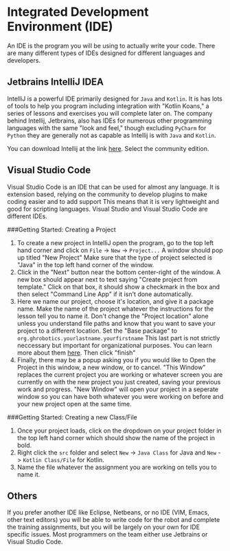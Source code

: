 # Integrated Development Environment (IDE)
An IDE is the program you will be using to actually write your code. 
There are many different types of IDEs designed for different languages and developers.

## Jetbrains IntelliJ IDEA
IntelliJ is a powerful IDE primarily designed for `Java` and `Kotlin`.
It is has lots of tools to help you program including integration with "Kotlin Koans," a series
of lessons and exercises you will complete later on.
The company behind Intellij, Jetbrains, also has IDEs for numerous other programming languages with the same
"look and feel," though excluding `PyCharm` for `Python` they are generally not as capable as Intellij is with 
`Java` and `Kotlin`.

You can download Intellij at the link [here](https://www.jetbrains.com/idea/download). Select the community edition.

## Visual Studio Code
Visual Studio Code is an IDE that can be used for almost any language.
It is extension based, relying on the community to develop plugins to make coding easier and to add support
This means that it is very lightweight and good for scripting languages.
Visual Studio and Visual Studio Code are different IDEs.

###Getting Started: Creating a Project
1. To create a new project in IntelliJ open the program, go to the top left hand corner and click on 
`File` -> `New` -> `Project...` A window should pop up titled "New Project" 
Make sure that the type of project selected is "Java" in the top left hand corner of the window.
2. Click in the "Next" button near the bottom center-right of the window. A new box should appear next to text saying "Create project from template." Click on that box, it should show a checkmark in the box and then select "Command Line App" if it isn't done automatically.
3. Here we name our project, choose it's location, and give it a package name. Make the name of the project whatever the instructions for the lesson tell you to name it. Don't change the "Project location" alone unless you understand file paths and know that you want to save your project to a different location. Set the "Base package" to `org.ghrobotics.yourlastname.yourfirstname` This last part is not strictly neccessary but important for organizational purposes. You can learn more about them [here](). Then click "finish"
4. Finally, there may be a popup asking you if you would like to Open the Project in this window, a new window, or to cancel. "This Window" replaces the current project you are working or whatever screen you are currently on with the new project you just created, saving your previous work and progress. "New Window" will open your project in a seperate window so you can have both whatever you were working on before and your new project open at the same time.

###Getting Started: Creating a new Class/File
1. Once your project loads, click on the dropdown on your project folder in the top left hand corner which should show 
the name of the project in bold.
2. Right click the `src` folder and select `New` -> `Java Class` for Java and `New` -> `Kotlin Class/File` for Kotlin.
3. Name the file whatever the assignment you are working on tells you to name it.

## Others
If you prefer another IDE like Eclipse, Netbeans, or no IDE (VIM, Emacs, other text editors) 
you will be able to write code for the robot and complete the training assignments, but you will be largely on your own 
for IDE specific issues. Most programmers on the team either use Jetbrains or Visual Studio Code.